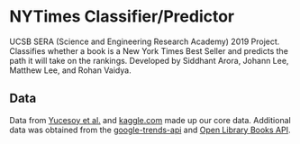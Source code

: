 # NYTimes Classifier/Predictor
UCSB SERA (Science and Engineering Research Academy) 2019 Project. Classifies whether a book is a New York Times Best Seller and predicts the path it will take on the rankings. Developed by Siddhant Arora, Johann Lee, Matthew Lee, and Rohan Vaidya.

## Data
Data from [Yucesoy et al.](http://bestsellers.barabasilab.com/) and [kaggle.com](https://www.kaggle.com/zygmunt/goodbooks-10k) made up our core data.
Additional data was obtained from the [google-trends-api](https://www.npmjs.com/package/google-trends-api) and [Open Library Books API](https://openlibrary.org/dev/docs/api/books).
